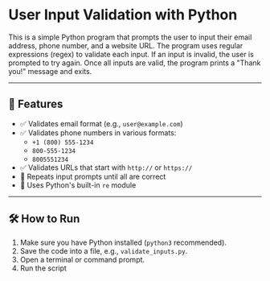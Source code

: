 # User Input Validation with Python

This is a simple Python program that prompts the user to input their email address, phone number, and a website URL. The program uses regular expressions (regex) to validate each input. If an input is invalid, the user is prompted to try again. Once all inputs are valid, the program prints a "Thank you!" message and exits.

---

## 🚀 Features

- ✅ Validates email format (e.g., `user@example.com`)
- ✅ Validates phone numbers in various formats:
  - `+1 (800) 555-1234`
  - `800-555-1234`
  - `8005551234`
- ✅ Validates URLs that start with `http://` or `https://`
- 🔁 Repeats input prompts until all are correct
- 🧠 Uses Python's built-in `re` module

---

## 🛠️ How to Run

1. Make sure you have Python installed (`python3` recommended).
2. Save the code into a file, e.g., `validate_inputs.py`.
3. Open a terminal or command prompt.
4. Run the script
